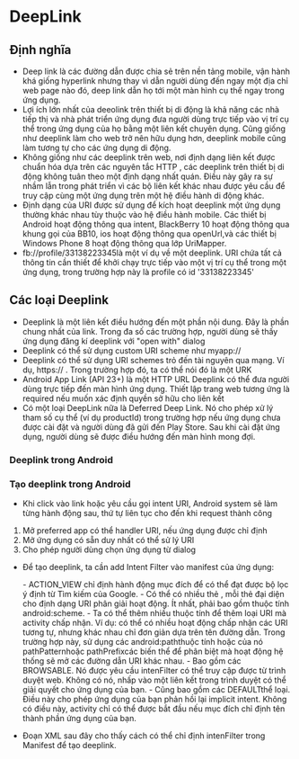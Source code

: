 # DeepLink
## Định nghĩa
- Deep link là các đường dẫn được chia sẻ trên nền tảng mobile, vận hành khá giống hyperlink nhưng thay vì dẫn người dùng đến ngay một địa chỉ web page nào đó, deep link dẫn họ tới một màn hình cụ thể ngay trong ứng dụng.
- Lợi ích lớn nhất của deeolink trên thiết bị di động là khả năng các nhà tiếp thị và nhà phát triển ứng dụng đưa người dùng trực tiếp vào vị trí cụ thể trong ứng dụng của họ bằng một liên kết chuyên dụng. Cũng giống như deeplink làm cho web trở nên hữu dụng hơn, deeplink mobile cũng làm tương tự cho các ứng dụng di động.
- Không giống như các deeplink trên web, nơi định dạng liên kết được chuẩn hóa dựa trên các nguyên tắc HTTP , các deeplink trên thiết bị di động không tuân theo một định dạng nhất quán. Điều này gây ra sự nhầm lẫn trong phát triển vì các bộ liên kết khác nhau được yêu cầu để truy cập cùng một ứng dụng trên một hệ điều hành di động khác.
- Định dạng của URI được sử dụng để kích hoạt deeplink một ứng dụng thường khác nhau tùy thuộc vào hệ điều hành mobile. Các thiết bị Android hoạt động thông qua intent, BlackBerry 10 hoạt động thông qua khung gọi của BB10, ios hoạt động thông qua openUrl,và các thiết bị Windows Phone 8 hoạt động thông qua lớp UriMapper.
- fb://profile/33138223345là một ví dụ về một deeplink. URI chứa tất cả thông tin cần thiết để khởi chạy trực tiếp vào một vị trí cụ thể trong một ứng dụng, trong trường hợp này là profile có id '33138223345'
## Các loại Deeplink
- Deeplink là một liên kết điều hướng đến một phần nội dung. Đây là phần chung nhất của link. Trong đa số các trường hợp, người dùng sẽ thấy ứng dụng đăng kí deeplink với "open with" dialog
- Deeplink có thể sử dụng custom URI scheme như myapp://
- Deeplink có thể sử dụng URI schemes trỏ đến tài nguyên qua mạng. Ví dụ, https:// . Trong trường hợp đó, ta có thể nói đó là một URK
- Android App Link (API 23+) là một HTTP URL Deeplink có thể đưa người dùng trực tiếp đến màn hình ứng dụng. Thiết lập trang web tương ứng là required nếu muốn xác định quyền sở hữu cho liên kết
- Có một loại DeepLink nữa là Deferred Deep Link. Nó cho phép xử lý tham số cụ thể (ví dụ productId) trong trường hợp nếu ứng dụng chưa được cài đặt và người dùng đã gửi đến Play Store. Sau khi cài đặt ứng dụng, người dùng sẽ được điều hướng đến màn hình mong đợi. 
### Deeplink trong Android
### Tạo deeplink trong Android
- Khi click vào link hoặc yêu cầu gọi intent URI, Android system sẽ làm từng hành động sau, thứ tự liên tục cho đến khi request thành công
1. Mở preferred app có thể handler URI, nếu ứng dụng được chỉ định
2. Mở ứng dụng có sẵn duy nhất có thể sử lý URI
3. Cho phép người dùng chọn ứng dụng từ dialog

- Để tạo deeplink, ta cần add Intent Filter vào manifest của ứng dụng:

  <action>
  - ACTION_VIEW chỉ định hành động mục đích để có thể đạt được bộ lọc ý định từ Tìm kiếm của Google.

  <data>
  - Có thể có nhiều thẻ <data>, mỗi thẻ đại diện cho định dạng URI phân giải hoạt động. Ít nhất, <data> phải bao gồm thuộc tính android:scheme.
  - Ta có thể thêm nhiều thuộc tính để thêm loại URI mà activity chấp nhận. Ví dụ: có thể có nhiều hoạt động chấp nhận các URI tương tự, nhưng khác nhau chỉ đơn giản dựa trên tên đường dẫn. Trong trường hợp này, sử dụng các android:paththuộc tính hoặc của nó pathPatternhoặc pathPrefixcác biến thể để phân biệt mà hoạt động hệ thống sẽ mở các đường dẫn URI khác nhau.

  <category>
  - Bao gồm các BROWSABLE. Nó được yêu cầu intenFilter có thể truy cập được từ trình duyệt web. Không có nó, nhấp vào một liên kết trong trình duyệt có thể giải quyết cho ứng dụng của bạn.
  - Cũng bao gồm các DEFAULTthể loại. Điều này cho phép ứng dụng của bạn phản hồi lại implicit intent. Không có điều này, activity chỉ có thể được bắt đầu nếu mục đích chỉ định tên thành phần ứng dụng của bạn.

- Đoạn XML sau đây cho thấy cách có thể chỉ định intenFilter trong Manifest để tạo deeplink. 
